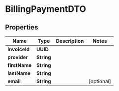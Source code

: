 

# BillingPaymentDTO


## Properties

| Name | Type | Description | Notes |
|------------ | ------------- | ------------- | -------------|
|**invoiceId** | **UUID** |  |  |
|**provider** | **String** |  |  |
|**firstName** | **String** |  |  |
|**lastName** | **String** |  |  |
|**email** | **String** |  |  [optional] |



